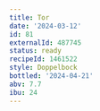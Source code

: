 ```yaml
---
title: Tor
date: '2024-03-12'
id: 81
externalId: 487745
status: ready
recipeId: 1461522
style: Doppelbock
bottled: '2024-04-21'
abv: 7.7
ibu: 24
---
```

